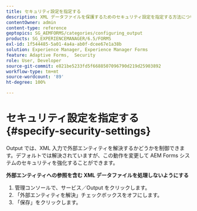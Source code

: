 ```yaml
---
title: セキュリティ設定を指定する
description: XML データファイルを保護するためのセキュリティ設定を指定する方法について説明します。セキュリティ設定機能は、XML 入力内の外部エンティティを制御します。
contentOwner: admin
content-type: reference
geptopics: SG_AEMFORMS/categories/configuring_output
products: SG_EXPERIENCEMANAGER/6.5/FORMS
exl-id: 1f544485-5a01-4a4a-ab0f-dcee67e1a38b
solution: Experience Manager, Experience Manager Forms
feature: Adaptive Forms,  Security
role: User, Developer
source-git-commit: e821be5233fd5f6688507096790d219d25903892
workflow-type: tm+mt
source-wordcount: '89'
ht-degree: 100%

---
```


# セキュリティ設定を指定する {#specify-security-settings}

Output では、XML 入力で外部エンティティを解決するかどうかを制御できます。デフォルトでは解決されていますが、この動作を変更して AEM Forms システムのセキュリティを強化することができます。

**外部エンティティへの参照を含む XML データファイルを処理しないようにする**

1. 管理コンソールで、サービス／Output をクリックします。
1. 「外部エンティティを解決」チェックボックスをオフにします。
1. 「保存」をクリックします。
